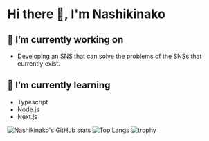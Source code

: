 # Hi there 👋, I'm Nashikinako

## 🔭 I’m currently working on

- Developing an SNS that can solve the problems of the SNSs that currently exist.

## 🌱 I’m currently learning

- Typescript
- Node.js
- Next.js

![Nashikinako's GitHub stats](https://github-readme-stats.vercel.app/api?username=nashikinako&theme=ambient_gradient&show_icons=true)
![Top Langs](https://github-readme-stats.vercel.app/api/top-langs/?username=nashikinako&theme=ambient_gradient)
![trophy](https://github-profile-trophy.vercel.app/?username=nashikinako&theme=tokyonight&column=4&margin-w=5&margin-h=5)
